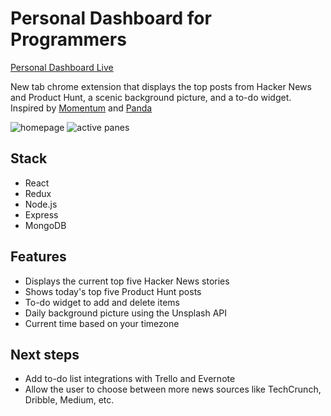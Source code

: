 # Personal Dashboard for Programmers

[Personal Dashboard Live](https://chrome.google.com/webstore/detail/personal-dashboard-for-pr/apjalebbkapoippmfghefkckhlocaigh)

New tab chrome extension that displays the top posts from Hacker News and Product Hunt, a scenic background picture, and a to-do widget. Inspired by [Momentum](https://chrome.google.com/webstore/detail/momentum/laookkfknpbbblfpciffpaejjkokdgca?hl=en) and [Panda](https://chrome.google.com/webstore/detail/panda-hacker-news-dribbbl/jhiocdmmaannaccoofjfmjpbfkogmnap?hl=en)

![homepage](https://github.com/pxr13/personal-dashboard-chrome-extension/blob/master/assets/homepage.png)
![active panes](https://github.com/pxr13/personal-dashboard-chrome-extension/blob/master/assets/active-panes.png)


## Stack

  * React
  * Redux
  * Node.js
  * Express
  * MongoDB


## Features
  * Displays the current top five Hacker News stories
  * Shows today's top five Product Hunt posts
  * To-do widget to add and delete items
  * Daily background picture using the Unsplash API
  * Current time based on your timezone
  

## Next steps

  * Add to-do list integrations with Trello and Evernote
  * Allow the user to choose between more news sources like TechCrunch, Dribble, Medium, etc.  
